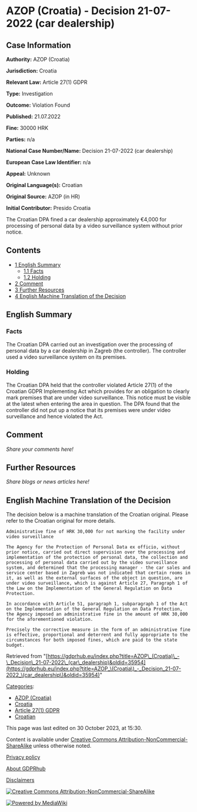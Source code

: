 # AZOP (Croatia) - Decision 21-07-2022 (car dealership)

## Case Information

**Authority:** AZOP (Croatia)

**Jurisdiction:** Croatia

**Relevant Law:** Article 27(1) GDPR

**Type:** Investigation

**Outcome:** Violation Found

**Published:** 21.07.2022

**Fine:** 30000 HRK

**Parties:** n/a

**National Case Number/Name:** Decision 21-07-2022 (car dealership)

**European Case Law Identifier:** n/a

**Appeal:** Unknown

**Original Language(s):** Croatian

**Original Source:** AZOP (in HR)

**Initial Contributor:** Presido Croatia

The Croatian DPA fined a car dealership approximately €4,000 for processing of personal data by a video surveillance system without prior notice.

## Contents

*   [1 English Summary](#English_Summary)
    *   [1.1 Facts](#Facts)
    *   [1.2 Holding](#Holding)
*   [2 Comment](#Comment)
*   [3 Further Resources](#Further_Resources)
*   [4 English Machine Translation of the Decision](#English_Machine_Translation_of_the_Decision)

## English Summary

### Facts

The Croatian DPA carried out an investigation over the processing of personal data by a car dealership in Zagreb (the controller). The controller used a video surveillance system on its premises.

### Holding

The Croatian DPA held that the controller violated Article 27(1) of the Croatian GDPR Implementing Act which provides for an obligation to clearly mark premises that are under video surveillance. This notice must be visible at the latest when entering the area in question. The DPA found that the controller did not put up a notice that its premises were under video surveillance and hence violated the Act.

## Comment

_Share your comments here!_

## Further Resources

_Share blogs or news articles here!_

## English Machine Translation of the Decision

The decision below is a machine translation of the Croatian original. Please refer to the Croatian original for more details.

```
Administrative fine of HRK 30,000 for not marking the facility under video surveillance

The Agency for the Protection of Personal Data ex officio, without prior notice, carried out direct supervision over the processing and implementation of the protection of personal data, the collection and processing of personal data carried out by the video surveillance system, and determined that the processing manager - the car sales and service center based in Zagreb was not indicated that certain rooms in it, as well as the external surfaces of the object in question, are under video surveillance, which is against Article 27, Paragraph 1 of the Law on the Implementation of the General Regulation on Data Protection.

In accordance with Article 51, paragraph 1, subparagraph 1 of the Act on the Implementation of the General Regulation on Data Protection, the Agency imposed an administrative fine in the amount of HRK 30,000 for the aforementioned violation.

Precisely the corrective measure in the form of an administrative fine is effective, proportional and deterrent and fully appropriate to the circumstances for both imposed fines, which are paid to the state budget.

```

Retrieved from "[https://gdprhub.eu/index.php?title=AZOP\_(Croatia)\_-\_Decision\_21-07-2022\_(car\_dealership)&oldid=35954](https://gdprhub.eu/index.php?title=AZOP_\(Croatia\)_-_Decision_21-07-2022_\(car_dealership\)&oldid=35954)"

[Categories](/index.php?title=Special:Categories "Special:Categories"):

*   [AZOP (Croatia)](/index.php?title=Category:AZOP_\(Croatia\) "Category:AZOP (Croatia)")
*   [Croatia](/index.php?title=Category:Croatia "Category:Croatia")
*   [Article 27(1) GDPR](/index.php?title=Category:Article_27\(1\)_GDPR "Category:Article 27(1) GDPR")
*   [Croatian](/index.php?title=Category:Croatian "Category:Croatian")

This page was last edited on 30 October 2023, at 15:30.

Content is available under [Creative Commons Attribution-NonCommercial-ShareAlike](https://creativecommons.org/licenses/by-nc-sa/4.0/) unless otherwise noted.

[Privacy policy](/index.php?title=GDPRhub:Privacy_policy)

[About GDPRhub](/index.php?title=GDPRhub:About)

[Disclaimers](/index.php?title=GDPRhub:General_disclaimer)

[![Creative Commons Attribution-NonCommercial-ShareAlike](/resources/assets/licenses/cc-by-nc-sa.png)](https://creativecommons.org/licenses/by-nc-sa/4.0/)

[![Powered by MediaWiki](/resources/assets/poweredby_mediawiki_88x31.png)](https://www.mediawiki.org/)